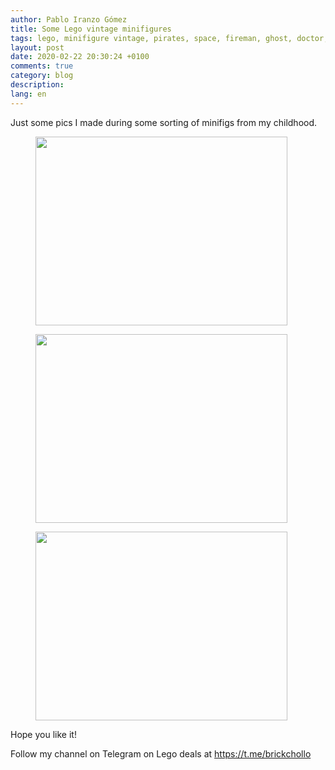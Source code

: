 ```yaml
---
author: Pablo Iranzo Gómez
title: Some Lego vintage minifigures
tags: lego, minifigure vintage, pirates, space, fireman, ghost, doctor, tribes, archer
layout: post
date: 2020-02-22 20:30:24 +0100
comments: true
category: blog
description:
lang: en
---
```


Just some pics I made during some sorting of minifigs from my childhood.

<div class="elegant-gallery" itemscope itemtype="http://schema.org/ImageGallery">
 <figure itemprop="associatedMedia" itemscope itemtype="http://schema.org/ImageObject">
        <a href="https://i.imgur.com/CeV61xr.jpg.jpg" itemprop="contentUrl" data-size="4032x3024">
            <img src="https://i.imgur.com/CeV61xr.jpg" width="403" height="302" itemprop="thumbnail" alt="" />
        </a>
        <figcaption itemprop="caption description"></figcaption>
    </figure>
 <figure itemprop="associatedMedia" itemscope itemtype="http://schema.org/ImageObject">
        <a href="https://i.imgur.com/pfYEfGJ.jpg.jpg" itemprop="contentUrl" data-size="4032x3024">
            <img src="https://i.imgur.com/pfYEfGJ.jpg" width="403" height="302" itemprop="thumbnail" alt="" />
        </a>
        <figcaption itemprop="caption description"></figcaption>
    </figure>
 <figure itemprop="associatedMedia" itemscope itemtype="http://schema.org/ImageObject">
        <a href="https://i.imgur.com/4X7sNU8.jpg.jpg" itemprop="contentUrl" data-size="4032x3024">
            <img src="https://i.imgur.com/4X7sNU8.jpg" width="403" height="302" itemprop="thumbnail" alt="" />
        </a>
        <figcaption itemprop="caption description"></figcaption>
    </figure>
 </div>

Hope you like it!

Follow my channel on Telegram on Lego deals at <https://t.me/brickchollo>
